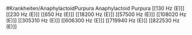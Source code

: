#Krankheiten/AnaphylactoidPurpura
Anaphylactoid Purpura
[[130 Hz (E)]]
[[230 Hz (E)]]
[[650 Hz (E)]]
[[18200 Hz (E)]]
[[57500 Hz (E)]]
[[108020 Hz (E)]]
[[305310 Hz (E)]]
[[606300 Hz (E)]]
[[719940 Hz (E)]]
[[822530 Hz (E)]]